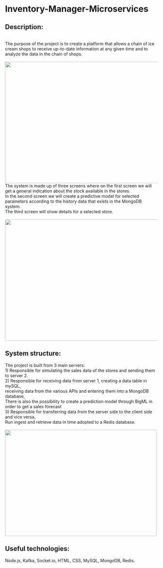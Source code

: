 # Inventory-Manager-Microservices

<h2>Description:</h2>
<br>
The purpose of the project is to create a platform that allows a chain of ice cream shops to receive up-to-date information at any given time and to analyze the data in the chain of shops.
<br>
<br>
<img src="http://www.uploads.co.il/uploads/images/681650092.JPG" width="860" height="400">
<br>
The system is made up of three screens where on the first screen we will get a general indication about the stock available in the stores.<br>
In the second screen we will create a predictive model for selected parameters according to the history data that exists in the MongoDB system.<br>
The third screen will show details for a selected store.<br>
<br>
<img src="http://www.uploads.co.il/uploads/images/790555228.JPG" width="860" height="400">


<h2>System structure:</h2>
The project is built from 3 main servers:<br>
1) Responsible for simulating the sales data of the stores and sending them to server 2.<br>
2) Responsible for receiving data from server 1, creating a data table in mySQL,<br>
receiving data from the various APIs and entering them into a MongoDB database,<br>
There is also the possibility to create a prediction model through BigML in order to get a sales forecast<br>
3) Responsible for transferring data from the server side to the client side and vice versa,<br>
Run ingest and retrieve data in time adopted to a Redis database.<br>
<br>
<img src="http://www.uploads.co.il/uploads/images/427791154.JPG" width="500" height="350">
<br>

<h2>Useful technologies:</h2>
Node.js, Kafka, Socket.io, HTML, CSS, MySQL, MongoDB, Redis.
